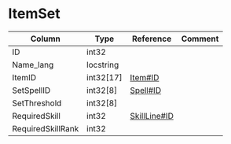 # ItemSet

| Column | Type | Reference | Comment |
|--------|------|-----------|---------|
|ID|int32|||
|Name_lang|locstring|||
|ItemID|int32[17]|[Item#ID](Item.md)||
|SetSpellID|int32[8]|[Spell#ID](Spell.md)||
|SetThreshold|int32[8]|||
|RequiredSkill|int32|[SkillLine#ID](SkillLine.md)||
|RequiredSkillRank|int32|||
